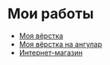 # Мои работы
- [Моя вёрстка](https://Muzagov.github.io/Finish/)
- [Моя вёрстка на ангулар](https://Muzagov.github.io/finishAng/)
- [Интернет-магазин](https://Muzagov.github.io/shop/)
